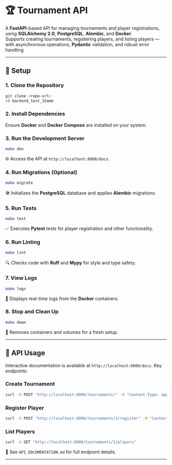 # 🏆 Tournament API

A **FastAPI**-based API for managing tournaments and player registrations, using **SQLAlchemy 2.0**, **PostgreSQL**, **Alembic**, and **Docker**.  
Supports creating tournaments, registering players, and listing players — with asynchronous operations, **Pydantic** validation, and robust error handling.

---

## 🚀 Setup

### 1. Clone the Repository

```bash
git clone <repo-url>
cd backend_test_1Game
```

### 2. Install Dependencies

Ensure **Docker** and **Docker Compose** are installed on your system.

### 3. Run the Development Server

```bash
make dev
```

🌐 Access the API at `http://localhost:8000/docs`.

### 4. Run Migrations (Optional)

```bash
make migrate
```

🛠 Initializes the **PostgreSQL** database and applies **Alembic** migrations.

### 5. Run Tests

```bash
make test
```

✅ Executes **Pytest** tests for player registration and other functionality.

### 6. Run Linting

```bash
make lint
```

🔍 Checks code with **Ruff** and **Mypy** for style and type safety.

### 7. View Logs

```bash
make logs
```

📜 Displays real-time logs from the **Docker** containers.

### 8. Stop and Clean Up

```bash
make down
```

🧹 Removes containers and volumes for a fresh setup.

---

## 🌟 API Usage

Interactive documentation is available at `http://localhost:8000/docs`. Key endpoints:

### Create Tournament

```bash
curl -X POST "http://localhost:8000/tournaments/" -H "Content-Type: application/json" -d '{"name": "Weekend Cup", "max_players": 8, "start_at": "2025-06-01T15:00:00Z"}'
```

### Register Player

```bash
curl -X POST "http://localhost:8000/tournaments/1/register" -H "Content-Type: application/json" -d '{"name": "John Doe", "email": "john@example.com"}'
```

### List Players

```bash
curl -X GET "http://localhost:8000/tournaments/1/players"
```

📖 See `API_DOCUMENTATION.md` for full endpoint details.

---
